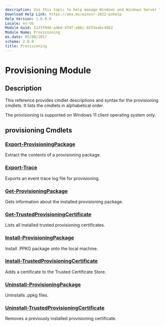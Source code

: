```yaml
---
description: Use this topic to help manage Windows and Windows Server technologies with Windows PowerShell.
Download Help Link: https://aka.ms/winsvr-2022-pshelp
Help Version: 1.0.0.0
Locale: en-US
Module Guid: 1323f046-a4bd-47df-a8bc-8253eabc49b2
Module Name: Provisioning
ms.date: 05/09/2017
schema: 2.0.0
title: Provisioning
---
```


# Provisioning Module
## Description
This reference provides cmdlet descriptions and syntax for the provisioning cmdlets. It lists the cmdlets in alphabetical order.

The provisioning is supported on Windows 11 client operating system only.

## provisioning Cmdlets
### [Export-ProvisioningPackage](Export-ProvisioningPackage.md)
Extract the contents of a provisioning package.

### [Export-Trace](Export-Trace.md)
Exports an event trace log file for provisioning.

### [Get-ProvisioningPackage](Get-ProvisioningPackage.md)
Gets information about the installed provisioning package.

### [Get-TrustedProvisioningCertificate](Get-TrustedProvisioningCertificate.md)
Lists all installed trusted provisioning certificates.

### [Install-ProvisioningPackage](Install-ProvisioningPackage.md)
Install .PPKG package onto the local machine.

### [Install-TrustedProvisioningCertificate](Install-TrustedProvisioningCertificate.md)
Adds a certificate to the Trusted Certificate Store.

### [Uninstall-ProvisioningPackage](Uninstall-ProvisioningPackage.md)
Uninstalls .ppkg files.

### [Uninstall-TrustedProvisioningCertificate](Uninstall-TrustedProvisioningCertificate.md)
Removes a previously installed provisioning certificate.
